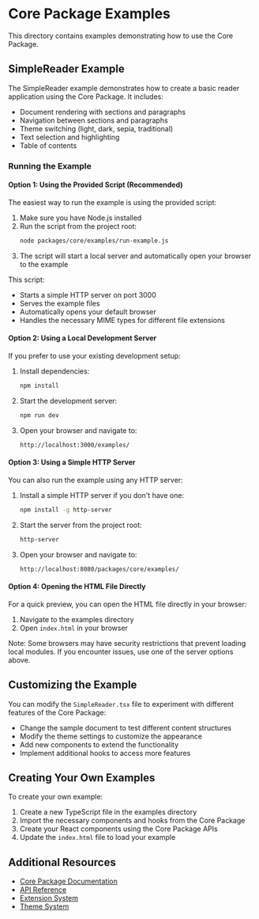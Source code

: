 # Core Package Examples

This directory contains examples demonstrating how to use the Core Package.

## SimpleReader Example

The SimpleReader example demonstrates how to create a basic reader application using the Core Package. It includes:

- Document rendering with sections and paragraphs
- Navigation between sections and paragraphs
- Theme switching (light, dark, sepia, traditional)
- Text selection and highlighting
- Table of contents

### Running the Example

#### Option 1: Using the Provided Script (Recommended)

The easiest way to run the example is using the provided script:

1. Make sure you have Node.js installed
2. Run the script from the project root:
   ```bash
   node packages/core/examples/run-example.js
   ```
3. The script will start a local server and automatically open your browser to the example

This script:

- Starts a simple HTTP server on port 3000
- Serves the example files
- Automatically opens your default browser
- Handles the necessary MIME types for different file extensions

#### Option 2: Using a Local Development Server

If you prefer to use your existing development setup:

1. Install dependencies:

   ```bash
   npm install
   ```

2. Start the development server:

   ```bash
   npm run dev
   ```

3. Open your browser and navigate to:
   ```
   http://localhost:3000/examples/
   ```

#### Option 3: Using a Simple HTTP Server

You can also run the example using any HTTP server:

1. Install a simple HTTP server if you don't have one:

   ```bash
   npm install -g http-server
   ```

2. Start the server from the project root:

   ```bash
   http-server
   ```

3. Open your browser and navigate to:
   ```
   http://localhost:8080/packages/core/examples/
   ```

#### Option 4: Opening the HTML File Directly

For a quick preview, you can open the HTML file directly in your browser:

1. Navigate to the examples directory
2. Open `index.html` in your browser

Note: Some browsers may have security restrictions that prevent loading local modules. If you encounter issues, use one of the server options above.

## Customizing the Example

You can modify the `SimpleReader.tsx` file to experiment with different features of the Core Package:

- Change the sample document to test different content structures
- Modify the theme settings to customize the appearance
- Add new components to extend the functionality
- Implement additional hooks to access more features

## Creating Your Own Examples

To create your own example:

1. Create a new TypeScript file in the examples directory
2. Import the necessary components and hooks from the Core Package
3. Create your React components using the Core Package APIs
4. Update the `index.html` file to load your example

## Additional Resources

- [Core Package Documentation](../README.md)
- [API Reference](../README.md#api-reference)
- [Extension System](../README.md#extension-system)
- [Theme System](../README.md#theme-system)
